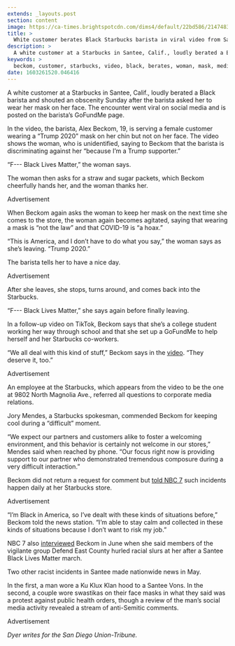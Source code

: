 ```yaml
--- 
extends: _layouts.post 
section: content 
image: https://ca-times.brightspotcdn.com/dims4/default/22bd586/2147483647/strip/true/crop/4090x2147+0+289/resize/1200x630!/quality/90/?url=https%3A%2F%2Fcalifornia-times-brightspot.s3.amazonaws.com%2F8b%2Ffd%2F5a4f8aeea2de065300b75a1dfbf6%2F8c5ead994946439cbb5cb546840af290 
title: > 
  White customer berates Black Starbucks barista in viral video from Santee 
description: > 
  A white customer at a Starbucks in Santee, Calif., loudly berated a Black barista and shouted an obscenity Sunday after the barista asked her to wear her mask on her face.In the video, the barista, Alex Beckom, 19, is serving a female customer wearing a “Trump 2020" mask on her chin but not on her face.The video shows the woman, who is unidentified, saying to Beckom that the barista is discriminating against her “because I’m a Trump supporter.”“F--- Black Lives Matter,” the woman says.The woman then asks for a straw and sugar packets, which Beckom cheerfully hands her, and the woman thanks her.Advertisement“I’m Black in America, so I’ve dealt with these kinds of situations before,” Beckom told the news station. 
keywords: > 
  beckom, customer, starbucks, video, black, berates, woman, mask, media, santee, trump, viral, barista, white 
date: 1603261520.046416 
--- 
```

<div><p>A white customer at a Starbucks in Santee, Calif., loudly berated a Black barista and shouted an obscenity Sunday after the barista asked her to wear her mask on her face. The encounter went viral on social media and is posted on the barista&#8217;s GoFundMe page.</p><p>In the video, the barista, Alex Beckom, 19, is serving a female customer wearing a &#8220;Trump 2020" mask on her chin but not on her face. The video shows the woman, who is unidentified, saying to Beckom that the barista is discriminating against her &#8220;because I&#8217;m a Trump supporter.&#8221;</p><p>&#8220;F--- Black Lives Matter,&#8221; the woman says. </p><p>The woman then asks for a straw and sugar packets, which Beckom cheerfully hands her, and the woman thanks her. </p><p class="google-dfp-ad-caption">Advertisement</p>
    <p id="google-ad520eb272-3b03-4655-9ca7-eabfc90aa797" class="google-dfp-ad injected">
        <p class="google-dfp-ad-placeholder"></p>
    </p>
<p>When Beckom again asks the woman to keep her mask on the next time she comes to the store, the woman again becomes agitated, saying that wearing a mask is &#8220;not the law&#8221; and that COVID-19 is &#8220;a hoax.&#8221;</p><p></p><p>&#8220;This is America, and I don&#8217;t have to do what you say,&#8221; the woman says as she&#8217;s leaving. &#8220;Trump 2020.&#8221;</p><p>The barista tells her to have a nice day.</p><p class="google-dfp-ad-caption">Advertisement</p>
    <p id="google-ad10662d93-6e56-4bb7-acb2-889e3940504b" class="google-dfp-ad injected">
        <p class="google-dfp-ad-placeholder"></p>
    </p>
<p></p><p id="nativo_1"></p><p>After she leaves, she stops, turns around, and comes back into the Starbucks.</p><p>&#8220;F--- Black Lives Matter,&#8221; she says again before finally leaving.</p><p>In a follow-up video on TikTok, Beckom says that she&#8217;s a college student working her way through school and that she set up a GoFundMe to help herself and her Starbucks co-workers.</p><p>&#8220;We all deal with this kind of stuff,&#8221; Beckom says in the <a class="link" href="https://www.tiktok.com/@thatotheralex/video/6885407406638009606?sender_device=pc&amp;sender_web_id=6877687304825062917&amp;is_from_webapp=1" target="_blank">video</a>. &#8220;They deserve it, too.&#8221;</p><p class="google-dfp-ad-caption">Advertisement</p>
    <p id="google-ad6d4e416b-2d06-486d-936f-87174187e88d" class="google-dfp-ad injected">
        <p class="google-dfp-ad-placeholder"></p>
    </p>
<p>An employee at the Starbucks, which appears from the video to be the one at 9802 North Magnolia Ave., referred all questions to corporate media relations.</p><p>Jory Mendes, a Starbucks spokesman, commended Beckom for keeping cool during a &#8220;difficult&#8221; moment.</p><p>&#8220;We expect our partners and customers alike to foster a welcoming environment, and this behavior is certainly not welcome in our stores,&#8221; Mendes said when reached by phone. &#8220;Our focus right now is providing support to our partner who demonstrated tremendous composure during a very difficult interaction.&#8221;</p><p>Beckom did not return a request for comment but <a class="link" href="https://www.nbcsandiego.com/news/local/santee-barista-brushes-off-racist-anti-mask-tirade-from-customer-who-to-cover-up/2427377/" target="_blank">told NBC 7</a> such incidents happen daily at her Starbucks store.</p><p class="google-dfp-ad-caption">Advertisement</p>
    <p id="google-ad4f8de25f-d07f-447a-95e8-c53f36a4151a" class="google-dfp-ad injected">
        <p class="google-dfp-ad-placeholder"></p>
    </p>
<p>&#8220;I&#8217;m Black in America, so I&#8217;ve dealt with these kinds of situations before,&#8221; Beckom told the news station. &#8220;I&#8217;m able to stay calm and collected in these kinds of situations because I don&#8217;t want to risk my job.&#8221;</p><p>NBC 7 also <a class="link" href="https://www.nbcsandiego.com/news/local/tensions-rise-between-protesters-so-called-defenders-outside-santee-target/2342573/" target="_blank">interviewed</a> Beckom in June when she said members of the vigilante group Defend East County hurled racial slurs at her after a Santee Black Lives Matter march. </p><p>Two other racist incidents in Santee made nationwide news in May.</p><p>In the first, a man wore a Ku Klux Klan hood to a Santee Vons. In the second, a couple wore swastikas on their face masks in what they said was a protest against public health orders, though a review of the man&#8217;s social media activity revealed a stream of anti-Semitic comments.</p><p class="google-dfp-ad-caption">Advertisement</p>
    <p id="google-ad106c2c83-ca84-4fc7-a18c-6820dc4dfec3" class="google-dfp-ad injected">
        <p class="google-dfp-ad-placeholder"></p>
    </p>
<p><i>Dyer writes for the San Diego Union-Tribune. </i></p></div>